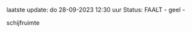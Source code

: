 laatste update: 
do 28-09-2023 12:30   uur 
Status: FAALT - geel - 
<div class="service Y">schijfruimte</div>